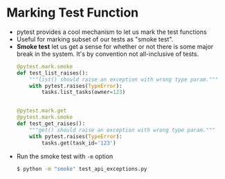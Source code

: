 # Marking Test Function
- pytest provides a cool mechanism to let us mark the test functions
- Useful for marking subset of our tests as "smoke test".
- **Smoke test** let us get a sense for whether or not there is some major break in the system. It's by convention not all-inclusive of tests.
  ```python
  @pytest.mark.smoke
  def test_list_raises():
      """list() should raise an exception with wrong type param."""
      with pytest.raises(TypeError):
          tasks.list_tasks(owner=123)


  @pytest.mark.get
  @pytest.mark.smoke
  def test_get_raises():
      """get() should raise an exception with wrong type param."""
      with pytest.raises(TypeError):
          tasks.get(task_id='123')
  ```
- Run the smoke test with `-m` option
  ```bash
  $ python -m "smoke" test_api_exceptions.py
  ```
